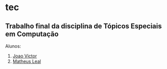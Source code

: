# tec
## Trabalho final da disciplina de Tópicos Especiais em Computação
Alunos:
  1. [Joao Victor](https://github.com/J14/)
  2. [Matheus Leal](https://github.com/MatheusLeall)
